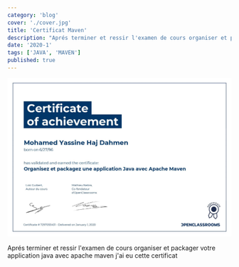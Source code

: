 ```yaml
---
category: 'blog'
cover: './cover.jpg'
title: 'Certificat Maven'
description: "Aprés terminer et ressir l'examen de cours organiser et packager votre application java avec apache maven j'ai eu cette certificat"
date: '2020-1'
tags: ['JAVA', 'MAVEN']
published: true
---
```


![Certificat Maven](./cover.jpg)

Aprés terminer et ressir l'examen de cours organiser et packager votre application java avec apache maven j'ai eu cette certificat
